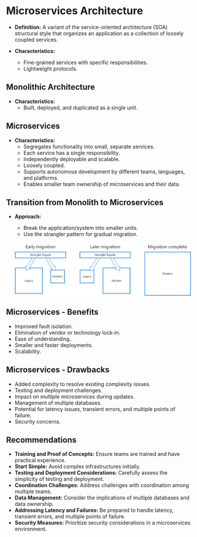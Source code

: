 # Microservices Architecture

- **Definition:** A variant of the service-oriented architecture (SOA) structural style that organizes an application as a collection of loosely coupled services.

- **Characteristics:**
  - Fine-grained services with specific responsibilities.
  - Lightweight protocols.
  
## Monolithic Architecture

- **Characteristics:**
  - Built, deployed, and duplicated as a single unit.

## Microservices

- **Characteristics:**
  - Segregates functionality into small, separate services.
  - Each service has a single responsibility.
  - Independently deployable and scalable.
  - Loosely coupled.
  - Supports autonomous development by different teams, languages, and platforms.
  - Enables smaller team ownership of microservices and their data.

## Transition from Monolith to Microservices

- **Approach:**
  - Break the application/system into smaller units.
  - Use the strangler pattern for gradual migration.

  ![Strangler Approach](strangler.png)

## Microservices - Benefits

- Improved fault isolation.
- Elimination of vendor or technology lock-in.
- Ease of understanding.
- Smaller and faster deployments.
- Scalability.

## Microservices - Drawbacks

- Added complexity to resolve existing complexity issues.
- Testing and deployment challenges.
- Impact on multiple microservices during updates.
- Management of multiple databases.
- Potential for latency issues, transient errors, and multiple points of failure.
- Security concerns.

## Recommendations

- **Training and Proof of Concepts:** Ensure teams are trained and have practical experience.
- **Start Simple:** Avoid complex infrastructures initially.
- **Testing and Deployment Considerations:** Carefully assess the simplicity of testing and deployment.
- **Coordination Challenges:** Address challenges with coordination among multiple teams.
- **Data Management:** Consider the implications of multiple databases and data ownership.
- **Addressing Latency and Failures:** Be prepared to handle latency, transient errors, and multiple points of failure.
- **Security Measures:** Prioritize security considerations in a microservices environment.
